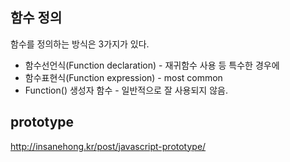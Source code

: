 ## 함수 정의

함수를 정의하는 방식은 3가지가 있다.

- 함수선언식(Function declaration) - 재귀함수 사용 등 특수한 경우에
- 함수표현식(Function expression) - most common
- Function() 생성자 함수 - 일반적으로 잘 사용되지 않음.

## prototype

http://insanehong.kr/post/javascript-prototype/